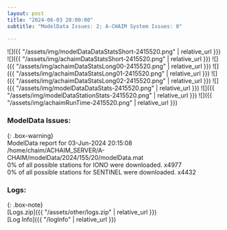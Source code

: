 ```yaml
---
layout: post
title: "2024-06-03 20:00:00"
subtitle: "ModelData Issues: 2; A-CHAIM System Issues: 0"

---
```


![]({{ "/assets/img/modelDataDataStatsShort-2415520.png" | relative_url }})
![]({{ "/assets/img/achaimDataStatsShort-2415520.png" | relative_url }})
![]({{ "/assets/img/achaimDataStatsLong00-2415520.png" | relative_url }})
![]({{ "/assets/img/achaimDataStatsLong01-2415520.png" | relative_url }})
![]({{ "/assets/img/achaimDataStatsLong02-2415520.png" | relative_url }})
![]({{ "/assets/img/modelDataDataStats-2415520.png" | relative_url }})
![]({{ "/assets/img/modelDataStationStats-2415520.png" | relative_url }})
![]({{ "/assets/img/achaimRunTime-2415520.png" | relative_url }})


### ModelData Issues:  
  
{: .box-warning}  
 ModelData report for 03-Jun-2024 20:15:08   
 /home/chaim/ACHAIM_SERVER/A-CHAIM/modelData/2024/155/20/modelData.mat   
 0% of all possible stations for IONO were downloaded. x4977   
 0% of all possible stations for SENTINEL were downloaded. x4432   
  


### Logs:  
  
{: .box-note}  
[Logs.zip]({{ "/assets/other/logs.zip" | relative_url }})  
[Log Info]({{ "/logInfo" | relative_url }})  
